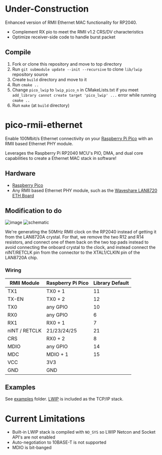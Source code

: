 # Under-Construction

Enhanced version of RMII Ethernet MAC functionality for RP2040.
* Complement RX pio to meet the RMII v1.2 CRS/DV characteristics
* Optimize receiver-side code to handle burst packet

## Compile
1. Fork or clone this repository and move to top directory
1. Run `git submodule update --init --recursive` to clone `lib/lwip` repository source
1. Create `build` directory and move to it
1. Run `cmake ..`
1. Change `pico_lwip` to `lwip_pico_n` in CMakeLists.txt if you meet `add_library cannot create target 'pico_lwip' ...` error while running `cmake ..`
1. Run `make` (at `build` directory)



# pico-rmii-ethernet

Enable 100Mbit/s Ethernet connectivity on your [Raspberry Pi Pico](https://www.raspberrypi.org/products/raspberry-pi-pico/) with an RMII based Ethernet PHY module.

Leverages the Raspberry Pi RP2040 MCU's PIO, DMA, and dual core capabilities to create a Ethernet MAC stack in software!

## Hardware

* [Raspberry Pico](https://www.raspberrypi.org/products/raspberry-pi-pico/)
* Any RMII based Ethernet PHY module, such as the [Waveshare LAN8720 ETH Board](https://www.waveshare.com/lan8720-eth-board.htm)

## Modification to do

![image](https://user-images.githubusercontent.com/159235/147747551-1fca8e2f-e9c8-4833-9947-0a49e2bda6a9.png)
![schematic](https://user-images.githubusercontent.com/159235/147748051-1d8e7100-147f-4f92-9b2f-91e2398c6e03.jpg)


We're generating the 50MHz RMII clock on the RP2040 instead of getting it from the LAN8720A crystal. For that, we remove the two R12 and R14 resistors, and connect one of them back on the two top pads instead to avoid connecting the onboard crystal to the clock, and instead connect the nINT/RETCLK pin from the connector to the XTAL1/CLKIN pin of the LAN8720A chip.

### Wiring

| RMII Module | Raspberry Pi Pico | Library Default |
| ----------- | ----------------- | --------------- |
| TX1 | TX0 + 1 | 11 |
| TX-EN | TX0 + 2 | 12 |
| TX0 | any GPIO | 10 |
| RX0 | any GPIO | 6 |
| RX1 | RX0 + 1 | 7 |
| nINT / RETCLK | 21/23/24/25 | 21 |
| CRS | RX0 + 2 | 8 |
| MDIO | any GPIO | 14 |
| MDC | MDIO + 1 | 15 |
| VCC | 3V3 | |
| GND | GND | |

## Examples

See [examples](examples/) folder. [LWIP](https://www.nongnu.org/lwip/) is included as the TCP/IP stack.

# Current Limitations

* Built-in LWIP stack is compiled with `NO_SYS` so LWIP Netcon and Socket API's are not enabled
* Auto-negotiation to 10BASE-T is not supported
* MDIO is bit-banged